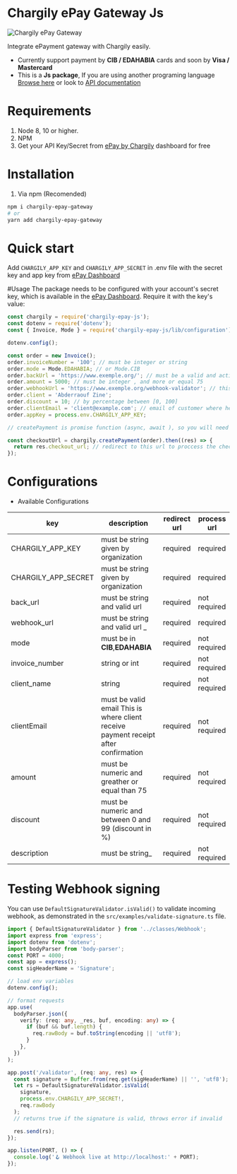 # Chargily ePay Gateway Js

![Chargily ePay Gateway](https://raw.githubusercontent.com/Chargily/epay-gateway-php/main/assets/banner-1544x500.png 'Chargily ePay Gateway')

Integrate ePayment gateway with Chargily easily.

- Currently support payment by **CIB / EDAHABIA** cards and soon by **Visa / Mastercard**
- This is a **Js package**, If you are using another programing language [Browse here](https://github.com/Chargily/) or look to [API documentation](https://github.com/Chargily/epay-gateway-php/blob/master/README_API.md)

# Requirements

1. Node 8, 10 or higher.
2. NPM
3. Get your API Key/Secret from [ePay by Chargily](https://epay.chargily.com.dz) dashboard for free

# Installation

1. Via npm (Recomended)

```bash
npm i chargily-epay-gateway
# or
yarn add chargily-epay-gateway
```

# Quick start

Add `CHARGILY_APP_KEY` and `CHARGILY_APP_SECRET` in .env file with the secret key and app key from [ePay Dashboard][api-keys]

#Usage
The package needs to be configured with your account's secret key, which is
available in the [ePay Dashboard][api-keys]. Require it with the key's
value:

```js
const chargily = require('chargily-epay-js');
const dotenv = require('dotenv');
const { Invoice, Mode } = require('chargily-epay-js/lib/configuration');

dotenv.config();

const order = new Invoice();
order.invoiceNumber = '100'; // must be integer or string
order.mode = Mode.EDAHABIA; // or Mode.CIB
order.backUrl = 'https://www.exemple.org/'; // must be a valid and active URL
order.amount = 5000; // must be integer , and more or equal 75
order.webhookUrl = 'https://www.exemple.org/webhook-validator'; // this URL where receive the response
order.client = 'Abderraouf Zine';
order.discount = 10; // by percentage between [0, 100]
order.clientEmail = 'client@example.com'; // email of customer where he will receive the Bill
order.appKey = process.env.CHARGILY_APP_KEY;

// createPayment is promise function (async, await ), so you will need to use then to receive the checkoutURL

const checkoutUrl = chargily.createPayment(order).then((res) => {
  return res.checkout_url; // redirect to this url to proccess the checkout
});
```

# Configurations

- Available Configurations

| key                 | description                                                                         | redirect url | process url  |
| ------------------- | ----------------------------------------------------------------------------------- | ------------ | ------------ |
| CHARGILY_APP_KEY    | must be string given by organization                                                | required     | required     |
| CHARGILY_APP_SECRET | must be string given by organization                                                | required     | required     |
| back_url            | must be string and valid url                                                        | required     | not required |
| webhook_url         | must be string and valid url \_                                                     | required     | required     |
| mode                | must be in **CIB**,**EDAHABIA**                                                     | required     | not required |
| invoice_number      | string or int                                                                       | required     | not required |
| client_name         | string                                                                              | required     | not required |
| clientEmail         | must be valid email This is where client receive payment receipt after confirmation | required     | not required |
| amount              | must be numeric and greather or equal than 75                                       | required     | not required |
| discount            | must be numeric and between 0 and 99 (discount in %)                                | required     | not required |
| description         | must be string\_                                                                    | required     | not required |

# Testing Webhook signing

You can use `DefaultSignatureValidator.isValid()` to validate incoming webhook, as demonstrated in the `src/examples/validate-signature.ts` file.

```ts
import { DefaultSignatureValidator } from '../classes/Webhook';
import express from 'express';
import dotenv from 'dotenv';
import bodyParser from 'body-parser';
const PORT = 4000;
const app = express();
const sigHeaderName = 'Signature';

// load env variables
dotenv.config();

// format requests
app.use(
  bodyParser.json({
    verify: (req: any, _res, buf, encoding: any) => {
      if (buf && buf.length) {
        req.rawBody = buf.toString(encoding || 'utf8');
      }
    },
  })
);

app.post('/validator', (req: any, res) => {
  const signature = Buffer.from(req.get(sigHeaderName) || '', 'utf8');
  let rs = DefaultSignatureValidator.isValid(
    signature,
    process.env.CHARGILY_APP_SECRET!,
    req.rawBody
  );
  // returns true if the signature is valid, throws error if invalid

  res.send(rs);
});

app.listen(PORT, () => {
  console.log('🪝 Webhook live at http://localhost:' + PORT);
});
```

[api-keys]: https://epay.chargily.com.dz/secure/admin/apikeys
